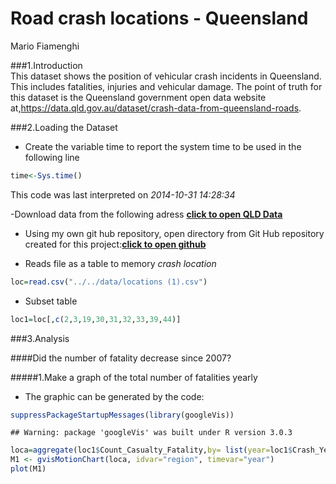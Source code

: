 # Road crash locations - Queensland 
Mario Fiamenghi  

###1.Introduction  
This dataset shows the position of vehicular crash incidents in Queensland. This includes fatalities, injuries and vehicular damage. The point of truth for this dataset is the Queensland government open data website at,https://data.qld.gov.au/dataset/crash-data-from-queensland-roads.

###2.Loading the  Dataset
- Create the variable time to report the system time to be used in the following line


```r
time<-Sys.time()
```
This code was last interpreted on *2014-10-31 14:28:34*  


-Download data from the following adress **[click to open QLD Data](https://data.qld.gov.au/dataset/crash-data-from-queensland-roads)**

- Using my own git hub repository, open directory from Git Hub repository created for this project:**[click to open github](https://github.com/fiamen/crash)**



- Reads file as a table to memory *crash location*

```r
loc=read.csv("../../data/locations (1).csv")
```
- Subset table

```r
loc1=loc[,c(2,3,19,30,31,32,33,39,44)]
```



###3.Analysis

####Did the number of fatality decrease since 2007?

#####1.Make a graph  of the total number of fatalities yearly

- The graphic can be generated by the code:

```r
suppressPackageStartupMessages(library(googleVis))
```

```
## Warning: package 'googleVis' was built under R version 3.0.3
```

```r
loca=aggregate(loc1$Count_Casualty_Fatality,by= list(year=loc1$Crash_Year,region=loc1$Loc_Queensland_Transport_Region),sum,na=TRUE)
M1 <- gvisMotionChart(loca, idvar="region", timevar="year")
plot(M1)
```

